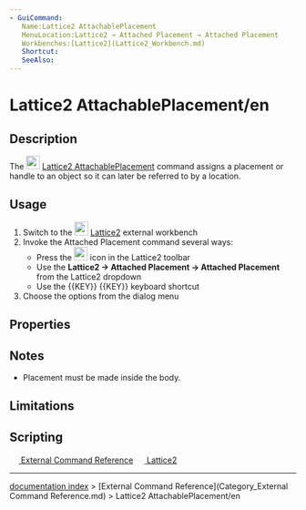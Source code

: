 ```yaml
---
- GuiCommand:
   Name:Lattice2 AttachablePlacement
   MenuLocation:Lattice2 → Attached Placement → Attached Placement
   Workbenches:[Lattice2](Lattice2_Workbench.md)
   Shortcut:
   SeeAlso:
---
```


# Lattice2 AttachablePlacement/en

## Description

The <img alt="" src=images/Lattice2_AttachablePlacement.svg  style="width:24px;"> [Lattice2 AttachablePlacement](Lattice2_AttachablePlacement.md) command assigns a placement or handle to an object so it can later be referred to by a location.

## Usage

1.  Switch to the <img alt="" src=images/Lattice2_workbench_icon.svg  style="width:24px;"> [Lattice2](Lattice2_Workbench.md) external workbench
2.  Invoke the Attached Placement command several ways:
    -   Press the <img alt="" src=images/Lattice2_AttachablePlacement.svg  style="width:24px;"> icon in the Lattice2 toolbar
    -   Use the **Lattice2 → Attached Placement → Attached Placement** from the Lattice2 dropdown
    -   Use the {{KEY}} {{KEY}} keyboard shortcut
3.  Choose the options from the dialog menu

## Properties

## Notes

-   Placement must be made inside the body.

## Limitations

## Scripting




[<img src="images/Property.png" style="width:16px"> External Command Reference](Category_External_Command_Reference.md) [<img src="images/Property.png" style="width:16px"> Lattice2](Category_Lattice2.md)

---
[documentation index](../README.md) > [External Command Reference](Category_External Command Reference.md) > Lattice2 AttachablePlacement/en
